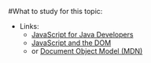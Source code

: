 #What to study for this topic:  
- Links:  
  - [JavaScript for Java Developers](https://dzone.com/articles/javascript-java-developers-0)
  - [JavaScript and the DOM](https://www.w3schools.com/js/js_htmldom.asp)
  - or [Document Object Model (MDN)](https://developer.mozilla.org/en-US/docs/Mozilla/Tech/XUL/Tutorial/Document_Object_Model)
  
